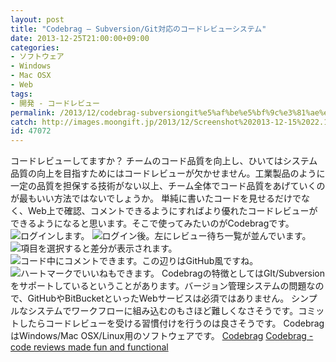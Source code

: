 ```yaml
---
layout: post
title: "Codebrag – Subversion/Git対応のコードレビューシステム"
date: 2013-12-25T21:00:00+09:00
categories:
- ソフトウェア
- Windows
- Mac OSX
- Web
tags: 
- 開発 - コードレビュー
permalink: /2013/12/codebrag-subversiongit%e5%af%be%e5%bf%9c%e3%81%ae%e3%82%b3%e3%83%bc%e3%83%89%e3%83%ac%e3%83%93%e3%83%a5%e3%83%bc%e3%82%b7%e3%82%b9%e3%83%86%e3%83%a0/
catch: http://images.moongift.jp/2013/12/Screenshot%202013-12-15%2022.13.34_thumb.d73a0eb163bb5cbdf38228f88dc3e06c.png
id: 47072
---
```

コードレビューしてますか？
チームのコード品質を向上し、ひいてはシステム品質の向上を目指すためにはコードレビューが欠かせません。工業製品のように一定の品質を担保する技術がない以上、チーム全体でコード品質をあげていくのが最もいい方法ではないでしょうか。
単純に書いたコードを見せるだけでなく、Web上で確認、コメントできるようにすればより優れたコードレビューができるようになると思います。そこで使ってみたいのがCodebragです。
![ログインします。](http://images.moongift.jp/2013/12/Screenshot%202013-12-15%2022.12.56_thumb.ba494ec648f53c0117b36c74e44492ac.png "http://images.moongift.jp/2013/12/Screenshot%202013-12-15%2022.12.56.ba494ec648f53c0117b36c74e44492ac.png")
![ログイン後。左にレビュー待ち一覧が並んでいます。](http://images.moongift.jp/2013/12/Screenshot%202013-12-15%2022.13.22_thumb.aec3876e291acd68eed50c7401b3dedd.png "http://images.moongift.jp/2013/12/Screenshot%202013-12-15%2022.13.22.aec3876e291acd68eed50c7401b3dedd.png")
![項目を選択すると差分が表示されます。](http://images.moongift.jp/2013/12/Screenshot%202013-12-15%2022.13.34_thumb.d73a0eb163bb5cbdf38228f88dc3e06c.png "http://images.moongift.jp/2013/12/Screenshot%202013-12-15%2022.13.34.d73a0eb163bb5cbdf38228f88dc3e06c.png")
![コード中にコメントできます。この辺りはGitHub風ですね。](http://images.moongift.jp/2013/12/Screenshot%202013-12-15%2022.13.52_thumb.9d85f34352227733f8b73779e487cc95.png "http://images.moongift.jp/2013/12/Screenshot%202013-12-15%2022.13.52.9d85f34352227733f8b73779e487cc95.png")
![ハートマークでいいねもできます。](http://images.moongift.jp/2013/12/Screenshot%202013-12-15%2022.13.59_thumb.f0e4fbdc8791bebae5de50dc5db3ce53.png "http://images.moongift.jp/2013/12/Screenshot%202013-12-15%2022.13.59.f0e4fbdc8791bebae5de50dc5db3ce53.png")
Codebragの特徴としてはGIt/Subversionをサポートしているということがあります。バージョン管理システムの問題なので、GitHubやBitBucketといったWebサービスは必須ではありません。
シンプルなシステムでワークフローに組み込むのもさほど難しくなさそうです。コミットしたらコードレビューを受ける習慣付けを行うのは良さそうです。
CodebragはWindows/Mac OSX/Linux用のソフトウェアです。
[Codebrag](http://demo.codebrag.com/#/)
[Codebrag - code reviews made fun and functional](http://codebrag.com/)
